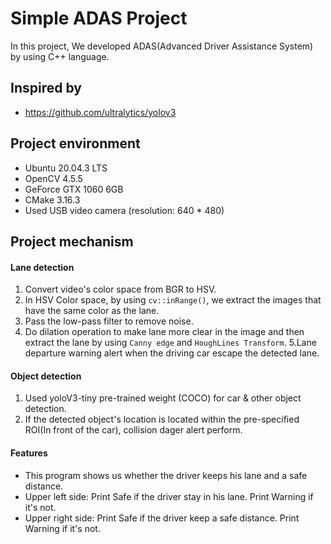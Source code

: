 # Simple ADAS Project
In this project, We developed ADAS(Advanced Driver Assistance System) by using C++ language.

## Inspired by
- https://github.com/ultralytics/yolov3

## Project environment
- Ubuntu 20.04.3 LTS
- OpenCV 4.5.5
- GeForce GTX 1060 6GB
- CMake 3.16.3
- Used USB video camera (resolution: 640 * 480)

## Project mechanism
#### Lane detection
1. Convert video's color space from BGR to HSV.
2. In HSV Color space, by using `cv::inRange()`, we extract the images that have the same color as the lane.
3. Pass the low-pass filter to remove noise.
4. Do dilation operation to make lane more clear in the image and then extract the lane by using `Canny edge` and `HoughLines Transform`.
5.Lane departure warning alert when the driving car escape the detected lane.

#### Object detection
1. Used yoloV3-tiny pre-trained weight (COCO) for car & other object detection.
2. If the detected object's location is located within the pre-specified ROI(In front of the car), collision dager alert perform.

#### Features
- This program shows us whether the driver keeps his lane and a safe distance.
- Upper left side: Print Safe if the driver stay in his lane. Print Warning if it's not.
- Upper right side: Print Safe if the driver keep a safe distance. Print Warning if it's not.
